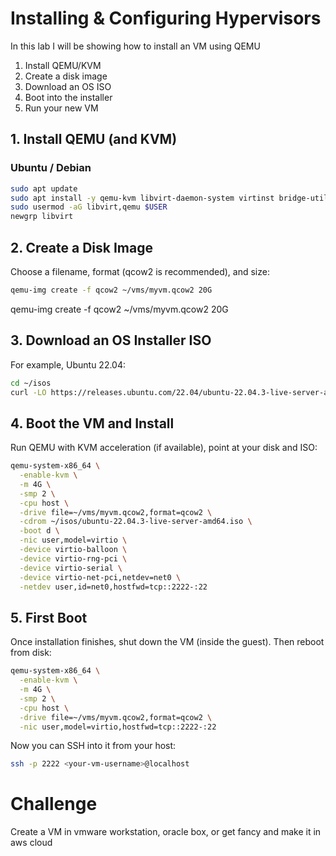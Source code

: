 # Installing & Configuring Hypervisors

In this lab I will be showing how to install an VM using QEMU

1. Install QEMU/KVM  
2. Create a disk image  
3. Download an OS ISO  
4. Boot into the installer  
5. Run your new VM

## 1. Install QEMU (and KVM)

### Ubuntu / Debian
```bash
sudo apt update
sudo apt install -y qemu-kvm libvirt-daemon-system virtinst bridge-utils
sudo usermod -aG libvirt,qemu $USER
newgrp libvirt
```
## 2. Create a Disk Image
Choose a filename, format (qcow2 is recommended), and size:
```bash
qemu-img create -f qcow2 ~/vms/myvm.qcow2 20G
```
qemu-img create -f qcow2 ~/vms/myvm.qcow2 20G

## 3. Download an OS Installer ISO
For example, Ubuntu 22.04:

```bash
cd ~/isos
curl -LO https://releases.ubuntu.com/22.04/ubuntu-22.04.3-live-server-amd64.iso
```

## 4. Boot the VM and Install
Run QEMU with KVM acceleration (if available), point at your disk and ISO:

```bash
qemu-system-x86_64 \
  -enable-kvm \
  -m 4G \
  -smp 2 \
  -cpu host \
  -drive file=~/vms/myvm.qcow2,format=qcow2 \
  -cdrom ~/isos/ubuntu-22.04.3-live-server-amd64.iso \
  -boot d \
  -nic user,model=virtio \
  -device virtio-balloon \
  -device virtio-rng-pci \
  -device virtio-serial \
  -device virtio-net-pci,netdev=net0 \
  -netdev user,id=net0,hostfwd=tcp::2222-:22
```

## 5. First Boot

Once installation finishes, shut down the VM (inside the guest). Then reboot from disk:
```bash
qemu-system-x86_64 \
  -enable-kvm \
  -m 4G \
  -smp 2 \
  -cpu host \
  -drive file=~/vms/myvm.qcow2,format=qcow2 \
  -nic user,model=virtio,hostfwd=tcp::2222-:22
```
Now you can SSH into it from your host:

```bash
ssh -p 2222 <your-vm-username>@localhost
```

# Challenge

Create a VM in vmware workstation, oracle box, or get fancy and make it in aws cloud